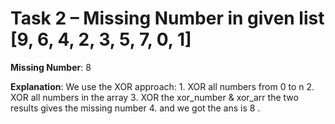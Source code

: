 # Task 2 – Missing Number in given list [9, 6, 4, 2, 3, 5, 7, 0, 1]

**Missing Number**: 8

**Explanation**:
    We use the XOR approach:
        1. XOR all numbers from 0 to n
        2. XOR all numbers in the array
        3. XOR the xor_number & xor_arr the two results gives the missing number
        4. and we got the ans is 8 .

